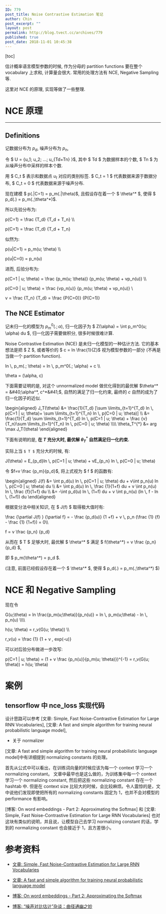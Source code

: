 ```yaml
---
ID: 779
post_title: Noise Contrastive Estimation 笔记
author: Chin
post_excerpt: ""
layout: post
permalink: http://blog.tvect.cc/archives/779
published: true
post_date: 2018-11-01 10:45:38
---
```

[toc]

估计概率语言模型参数的时候, 作为分母的 partition functions 要在整个 vocabulary 上求和, 计算量会很大. 常用的处理方法有 NCE, Negative Sampling 等.

这里对 NCE 的原理, 实现等做了一些整理.

<!--more-->

<h1>NCE 原理</h1>

<hr />

<h2>Definitions</h2>

记数据分布为 $p_d$, 噪声分布为 $p_n$,

令 $ U = &#123;u_1; u_2; ...; u_{Td+Tn} &#125;$, 其中 $ Td $ 为数据样本的个数, $ Tn $ 为从噪声分布中采样的样本个数.

用 $ C_t $ 表示和数据点 $u_t$ 对应的类别标签. $ C_t = 1 $ 代表数据来源于数据分布, $ C_t = 0 $ 代表数据来源于噪声分布.

现在建模 $ p(.|C=1) = p_m(.|\theta)$, 且假设存在着一个 $ \theta^* $, 使得 $ p_d(.) = p_m(.;\theta^*)$.

所以先验分布为:

<div class="katex math multi-line no-emojify">p(C=1) = \frac {T_d} {T_d + T_n} \\

p(C=1) = \frac {T_d} {T_d + T_n}
</div>

似然为:

<div class="katex math multi-line no-emojify">p(u|C=1) = p_m(u; \theta) \\

p(u|C=0) = p_n(u)
</div>

进而, 后验分布为:

<div class="katex math multi-line no-emojify">p(C=1 | u; \theta) = \frac {p_m(u; \theta)} {p_m(u; \theta) + vp_n(u)} \\

p(C=0 | u; \theta) = \frac {vp_n(u)} {p_m(u; \theta) + vp_n(u)} \\

v = \frac {T_n} {T_d} = \frac {P(C=0)} {P(C=1)}
</div>

<h2>The NCE Estimator</h2>

记未归一化的模型为 $p_m^0(.; \alpha)$, 归一化因子为 $ Z(\alpha) = \int p_m^0(u; \alpha) du $, 归一化因子需要做积分, 很多时候很难计算.

Noise Contrastive Estimation (NCE) 是未归一化模型的一种估计方法. 它的基本想法是把 $ Z $, 或者等价的 $ c = ln \frac{1}{Z}$ 视为模型参数的一部分 (不再是当做一个 partition function).

<div class="katex math multi-line no-emojify">ln \, p_m(.; \theta) = ln \, p_m^0(.; \alpha) + c \\

\theta = (\alpha, c)
</div>

下面需要证明的是, 对这个 unnormalized model 做优化得到的最优解 $\theta^* = &#40;\alpha^*, c^*&#41;$, 自然的满足了归一化约束, 最终的 $c$ 自然的成为了归一化因子的近似.

<div class="katex math multi-line no-emojify">\begin{aligned}
J_T(\theta) &amp;= \frac{1}{T_d} [\sum \limits_{t=1}^{T_d} ln \, p(C=1 | u; \theta)+ \sum \limits_{t=1}^{T_n} ln \, p(C=0 | u; \theta)] \\
&amp;= \frac{1}{T_d} \sum \limits_{t=1}^{T_d} ln \, p(C=1 | u; \theta) + \frac {v} {T_n}\sum \limits_{t=1}^{T_n} ln \, p(C=0 | u; \theta) \\\\
\theta_T^{*} &amp;= arg \max J_T(\theta)
\end{aligned}
</div>

下面有说明的是, <strong>在 $T$ 充分大时, 最优解 $\theta_T^{*}$ 自然满足归一化约束.</strong>

实际上当 <code>$ T $</code> 充分大的时候, 有:

<div class="katex math multi-line no-emojify">J(\theta) = E_{p_d}ln \, p(C=1 | u; \theta) + vE_{p_n} ln \, p(C=0 | u; \theta)
</div>

令 $f=v \frac {p_m}{p_d}$, 将上式视为 $ f $ 的函数有:

<div class="katex math multi-line no-emojify">\begin{aligned}
J(f) &amp;= \int p_d(u) ln \, p(C=1 | u; \theta) du + v\int p_n(u) ln \, p(C=0 | u; \theta) du \\
&amp;= \int p_d(u) ln \, \frac {1}{1+f} du + v \int p_n(u) ln \, \frac {f}{1+f} du \\
&amp;= -\int p_d(u) ln \, (1+f) du + v \int p_n(u) (ln \, f - ln \, (1+f)) du
\end{aligned}
</div>

根据变分法中相关知识, 在 $ J(f) $ 取得极大值时有:

<div class="katex math multi-line no-emojify">\frac {\partial J(f) } {\partial f} = - \frac {p_d(u)} {1 +f} + v \, p_n (\frac {1} {f} - \frac {1} {1+f}) = 0\\

f = v \frac {p_n} {p_d}
</div>

从而在 $ T $ 足够大时, 最优解 $ \theta^* $ 满足 $ f(\theta^*) =  v \frac {p_n} {p_d} $,

即 $ p_m(\theta^*) = p_d $.

(注意, 前面已经假设存在着一个 $ \theta^* $, 使得 $ p_d(.) = p_m(.;\theta^*) $)

<h1>NCE 和 Negative Sampling</h1>

现在令

<div class="katex math multi-line no-emojify">G(u;\theta) = ln \frac{p_m(u;\theta)}{p_n(u)} = ln \, p_m(u;\theta) - ln \, p_n(u)  \\\\

h(u; \theta) = r_v(G(u; \theta)) \\\\

r_v(u) = \frac {1} {1 + v \, exp(-u)}
</div>

可以对后验分布做进一步改写:

<div class="katex math multi-line no-emojify">p(C=1 | u; \theta) = (1 + v \frac {p_n(u)}{p_m(u; \theta)})^{-1} = r_v(G(u; \theta)) = h(u; \theta)
</div>

<h1>案例</h1>

<h2>tensorflow 中 nce_loss 实现代码</h2>

设计思路可以参考 [文章: Simple, Fast Noise-Contrastive Estimation for Large RNN Vocabularies], [文章: A fast and simple algorithm for training neural probabilistic language model],

<ul>
<li>关于 normalizer</li>
</ul>

[文章: A fast and simple algorithm for training neural probabilistic language model]中有详细提到 normalizing constants 的处理。

首先从公式中可以看出，在训练词向量的时候应该为每一个 context 学习一个 normalizing constant。 文章中最早也是这么做的，为训练集中每一个 context 学习一个 normalizing constant, 然后把这些 normalizing constant 存在一个 hashtab 中. 但是在 context size 比较大的时候，会比较麻烦。令人震惊的是，文中说他们发现即使把所有的 normalizing constants 固定为 1，也并不会对模型的 performance 有影响。

[博客: On word embeddings - Part 2: Approximating the Softmax] 和 [文章: Simple, Fast Noise-Contrastive Estimation for Large RNN Vocabularies] 也对这块有类似的说明，并且说，让模型自己去学习 normalizing constant 的话，学到的 normalizing constant 也会接近于 1，且方差很小。

<h1>参考资料</h1>

<ul>
<li><p><a href="http://www.aclweb.org/anthology/N16-1145">文章: Simple, Fast Noise-Contrastive Estimation for Large RNN Vocabularies</a></p></li>
<li><p><a href="https://arxiv.org/abs/1206.6426">文章: A fast and simple algorithm for training neural probabilistic language model</a></p></li>
<li><p><a href="http://ruder.io/word-embeddings-softmax/index.html">博客: On word embeddings - Part 2: Approximating the Softmax</a></p></li>
<li><p><a href="https://spaces.ac.cn/archives/5617">博客: “噪声对比估计”杂谈：曲径通幽之妙</a></p></li>
</ul>